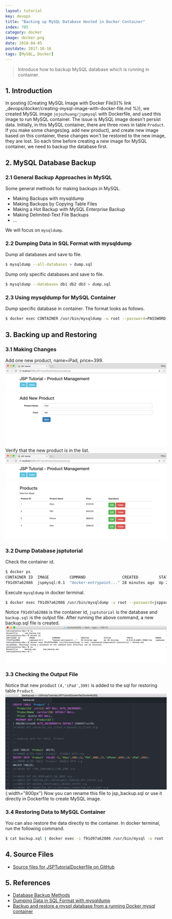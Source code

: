 ```yaml
---
layout: tutorial
key: devops
title: "Backing up MySQL Database Hosted in Docker Container"
index: 705
category: docker
image: docker.png
date: 2018-04-05
postdate: 2017-10-16
tags: [MySQL, Docker]
---
```


> Introduce how to backup MySQL database which is running in container.

## 1. Introduction
In posting [Creating MySQL Image with Docker File]({% link _devops/docker/creating-mysql-image-with-docker-file.md %}), we created MySQL image `jojozhuang/jspmysql` with Dockerfile, and used this image to run MySQL container. The issue is MySQL image doesn't persist data. Initially, in this MySQL container, there are three rows in table `Product`. If you make some changes(eg. add new product), and create new image based on this container, these changes won't be restored to the new image, they are lost. So each time before creating a new image for MySQL container, we need to backup the database first.

## 2. MySQL Database Backup
### 2.1 General Backup Approaches in MySQL
Some general methods for making backups in MySQL.
* Making Backups with mysqldump
* Making Backups by Copying Table Files
* Making a Hot Backup with MySQL Enterprise Backup
* Making Delimited-Text File Backups
* ...

We will focus on `mysqldump`.  
### 2.2 Dumping Data in SQL Format with mysqldump
Dump all databases and save to file.
```sh
$ mysqldump --all-databases > dump.sql
```
Dump only specific databases and save to file.
```sh
$ mysqldump --databases db1 db2 db3 > dump.sql
```
### 2.3 Using mysqldump for MySQL Container
Dump specific database in container. The format looks as follows.
```sh
$ docker exec CONTAINER /usr/bin/mysqldump -u root --password=PASSWORD DATABASE > backup.sql
```

## 3. Backing up and Restoring
### 3.1 Making Changes
Add one new product, name=iPad, price=399.
![image](/public/tutorials/705/addproduct.png)
Verify that the new product is in the list.
![image](/public/tutorials/705/productlist.png)
### 3.2 Dump Database jsptutorial
Check the container id.
```sh
$ docker ps
CONTAINER ID  IMAGE         COMMAND                CREATED         STATUS         PORTS                   NAMES
f91d97a62086  jspmysql:0.1  "docker-entrypoint..." 28 minutes ago  Up 28 minutes  0.0.0.0:6603->3306/tcp  jspmysql
```
Execute `mysqldump` in docker terminal.
```sh
$ docker exec f91d97a62086 /usr/bin/mysqldump -u root --password=jsppassword jsptutorial > backup.sql
```
Notice `f91d97a62086` is the container id, `jsptutorial` is the database and `backup.sql` is the output file. After running the above command, a new backup.sql file is created.
![image](/public/tutorials/705/mysqldump.png)
### 3.3 Checking the Output File
Notice that new product `(4,'iPad',399)` is added to the sql for restoring table `Product`.
![image](/public/tutorials/705/newsql.png){:width="800px"}
Now you can rename this file to jsp_backup.sql or use it directly in Dockerfile to create MySQL image.
### 3.4 Restoring Data to MySQL Container
You can also restore the data directly to the container. In docker terminal, run the following command.
```sh
$ cat backup.sql | docker exec -i f91d97a62086 /usr/bin/mysql -u root --password=jsppassword jsptutorial
```

## 4. Source Files
* [Source files for JSPTutorialDockerfile on GitHub](https://github.com/jojozhuang/Tutorials/tree/master/JSPTutorialDockerfile)

## 5. References
* [Database Backup Methods](https://dev.mysql.com/doc/refman/5.7/en/backup-methods.html)
* [Dumping Data in SQL Format with mysqldump](https://dev.mysql.com/doc/mysql-backup-excerpt/5.7/en/mysqldump-sql-format.html)
* [ Backup and restore a mysql database from a running Docker mysql container](https://gist.github.com/spalladino/6d981f7b33f6e0afe6bb)
